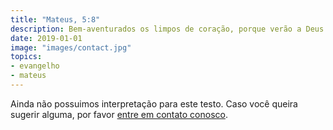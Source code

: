 ```yaml
---
title: "Mateus, 5:8"
description: Bem-aventurados os limpos de coração, porque verão a Deus.
date: 2019-01-01
image: "images/contact.jpg"
topics:
- evangelho
- mateus
---
```


Ainda não possuimos interpretação para este testo. Caso você queira sugerir
alguma, por favor [entre em contato conosco](/contato).
